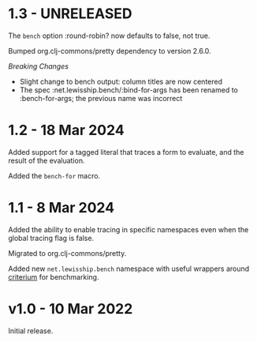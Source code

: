 # 1.3 - UNRELEASED

The `bench` option :round-robin? now defaults to false, not true.

Bumped org.clj-commons/pretty dependency to version 2.6.0.

*Breaking Changes*

- Slight change to bench output: column titles are now centered
- The spec :net.lewisship.bench/:bind-for-args has been renamed to :bench-for-args; the previous name was incorrect

# 1.2 - 18 Mar 2024

Added support for a tagged literal that traces a form to evaluate, and the result of the evaluation.

Added the `bench-for` macro.

# 1.1 - 8 Mar 2024

Added the ability to enable tracing in specific namespaces even when the global tracing flag
is false.

Migrated to org.clj-commons/pretty.

Added new `net.lewisship.bench` namespace with useful wrappers around 
[criterium](https://github.com/hugoduncan/criterium) for benchmarking.

# v1.0 - 10 Mar 2022

Initial release.
